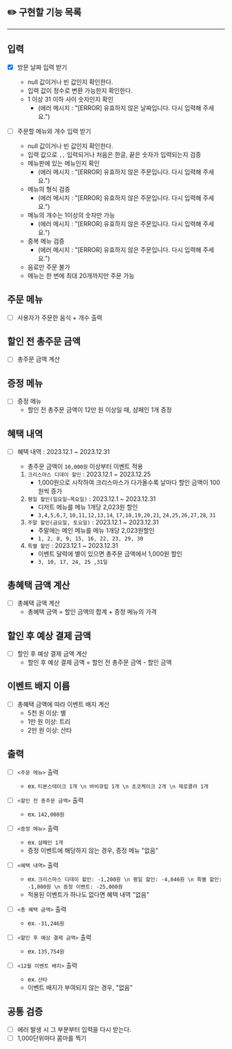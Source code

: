 ## ✏️ 구현할 기능 목록

___  

## 입력

- [X] 방문 날짜 입력 받기
    - null 값이거나 빈 값인지 확인한다.
    - 입력 값이 정수로 변환 가능한지 확인한다.
    - 1 이상 31 이하 사이 숫자인지 확인
        - (에러 메시지 : "[ERROR] 유효하지 않은 날짜입니다. 다시 입력해 주세요.")

- [ ] 주문할 메뉴와 개수 입력 받기
    - null 값이거나 빈 값인지 확인한다.
    - 입력 값으로 `,,` 입력되거나 처음은 한글, 끝은 숫자가 입력되는지 검증
    - 메뉴판에 있는 메뉴인지 확인
        - (에러 메시지 : "[ERROR] 유효하지 않은 주문입니다. 다시 입력해 주세요.")
    - 메뉴의 형식 검증
        - (에러 메시지 : "[ERROR] 유효하지 않은 주문입니다. 다시 입력해 주세요.")
    - 메뉴의 개수는 1이상의 숫자만 가능
        - (에러 메시지 :  "[ERROR] 유효하지 않은 주문입니다. 다시 입력해 주세요.")
    - 중복 메뉴 검증
        - (에러 메시지 :  "[ERROR] 유효하지 않은 주문입니다. 다시 입력해 주세요.")
    - 음료만 주문 불가
    - 메뉴는 한 번에 최대 20개까지만 주문 가능

## 주문 메뉴

- [ ] 사용자가 주문한 음식 + 개수 출력

## 할인 전 총주문 금액

- [ ] 총주문 금액 계산

## 증정 메뉴

- [ ] 증정 메뉴
    - 할인 전 총주문 금액이 12만 원 이상일 때, 샴페인 1개 증정

## 혜택 내역

- [ ] 혜택 내역 : 2023.12.1 ~ 2023.12.31
    - 총주문 금액이 `10,000원` 이상부터 이벤트 적용

    1. `크리스마스 디데이 할인` : 2023.12.1 ~ 2023.12.25
        - 1,000원으로 시작하여 크리스마스가 다가올수록 날마다 할인 금액이 100원씩 증가
    2. `평일 할인(일요일~목요일)` : 2023.12.1 ~ 2023.12.31
        - 디저트 메뉴를 메뉴 1개당 2,023원 할인
        - `3,4,5,6,7`, `10,11,12,13,14`, `17,18,19,20,21`, `24,25,26,27,28`, `31`
    3. `주말 할인(금요일, 토요일)` : 2023.12.1 ~ 2023.12.31
        - 주말에는 메인 메뉴를 메뉴 1개당 2,023원할인
        - `1, 2, 8, 9, 15, 16, 22, 23, 29, 30`
    4. `특별 할인` : 2023.12.1 ~ 2023.12.31
        - 이벤트 달력에 별이 있으면 총주문 금액에서 1,000원 할인
        - `3, 10, 17, 24, 25 ,31일`

## 총혜택 금액 계산

- [ ] 총혜택 금액 계산
    - 총혜택 금액 = 할인 금액의 합계 + 증정 메뉴의 가격

## 할인 후 예상 결제 금액

- [ ] 할인 후 예상 결제 금액 계산
    - 할인 후 예상 결제 금액 = 할인 전 총주문 금액 - 할인 금액

## 이벤트 배지 이름

- [ ] 총혜택 금액에 따라 이벤트 배지 계산
    - 5천 원 이상: 별
    - 1만 원 이상: 트리
    - 2만 원 이상: 산타

## 출력

- [ ] `<주문 메뉴>` 출력
    - ex. `티본스테이크 1개 \n 바비큐립 1개 \n 초코케이크 2개 \n 제로콜라 1개`

- [ ] `<할인 전 총주문 금액>` 출력
    - ex. `142,000원`

- [ ] `<증정 메뉴>` 출력
    - ex.  `샴페인 1개`
    - 증정 이벤트에 해당하지 않는 경우, 증정 메뉴 "없음"

- [ ] `<혜택 내역>` 출력
    - ex. `크리스마스 디데이 할인: -1,200원 \n 평일 할인: -4,046원 \n 특별 할인: -1,000원 \n 증정 이벤트: -25,000원`
    - 적용된 이벤트가 하나도 없다면 혜택 내역 "없음"

- [ ] `<총 혜택 금액>` 출력
    - ex. `-31,246원`

- [ ] `<할인 후 예상 결제 금액>` 출력
    - ex. `135,754원`

- [ ] `<12월 이벤트 배지>` 출력
    - ex. `산타`
    - 이벤트 배지가 부여되지 않는 경우, "없음"

## 공통 검증

- [ ] 에러 발생 시 그 부분부터 입력을 다시 받는다.
- [ ] 1,000단위마다 콤마를 찍기